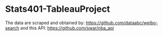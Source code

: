 # Stats401-TableauProject
The data are scraped and obtained by: https://github.com/dataabc/weibo-search and this API: https://github.com/swar/nba_api
